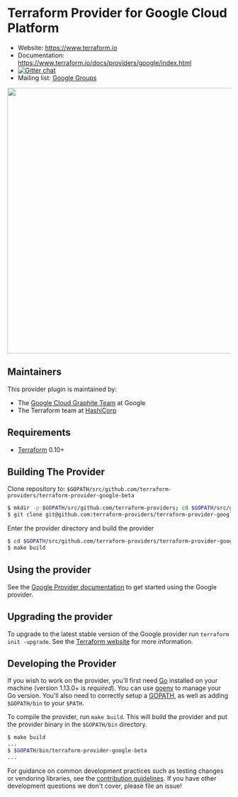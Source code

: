 Terraform Provider for Google Cloud Platform
==================

- Website: https://www.terraform.io
- Documentation: https://www.terraform.io/docs/providers/google/index.html
- [![Gitter chat](https://badges.gitter.im/hashicorp-terraform/Lobby.png)](https://gitter.im/hashicorp-terraform/Lobby)
- Mailing list: [Google Groups](http://groups.google.com/group/terraform-tool)
<img src="https://cdn.rawgit.com/hashicorp/terraform-website/master/content/source/assets/images/logo-hashicorp.svg" width="600px">

Maintainers
-----------

This provider plugin is maintained by:

* The [Google Cloud Graphite Team](https://cloudplatform.googleblog.com/2017/03/partnering-on-open-source-Google-and-HashiCorp-engineers-on-managing-GCP-infrastructure.html) at Google
* The Terraform team at [HashiCorp](https://www.hashicorp.com/)

Requirements
------------

- [Terraform](https://www.terraform.io/downloads.html) 0.10+

Building The Provider
---------------------

Clone repository to: `$GOPATH/src/github.com/terraform-providers/terraform-provider-google-beta`

```sh
$ mkdir -p $GOPATH/src/github.com/terraform-providers; cd $GOPATH/src/github.com/terraform-providers
$ git clone git@github.com:terraform-providers/terraform-provider-google-beta
```

Enter the provider directory and build the provider

```sh
$ cd $GOPATH/src/github.com/terraform-providers/terraform-provider-google-beta
$ make build
```

Using the provider
----------------------

See the [Google Provider documentation](https://www.terraform.io/docs/providers/google/index.html) to get started using the Google provider.

Upgrading the provider
----------------------

To upgrade to the latest stable version of the Google provider run `terraform init -upgrade`. See the [Terraform website](https://www.terraform.io/docs/configuration/providers.html#provider-versions) for more information.

Developing the Provider
---------------------------

If you wish to work on the provider, you'll first need [Go](http://www.golang.org)
installed on your machine (version 1.13.0+ is *required*). You can use [goenv](https://github.com/syndbg/goenv)
to manage your Go version. You'll also need to correctly setup a [GOPATH](http://golang.org/doc/code.html#GOPATH),
as well as adding `$GOPATH/bin` to your `$PATH`.

To compile the provider, run `make build`.
This will build the provider and put the provider binary in the `$GOPATH/bin`
directory.

```sh
$ make build
...
$ $GOPATH/bin/terraform-provider-google-beta
...
```

For guidance on common development practices such as testing changes or
vendoring libraries, see the [contribution guidelines](https://github.com/terraform-providers/terraform-provider-google/blob/master/.github/CONTRIBUTING.md).
If you have other development questions we don't cover, please file an issue!
